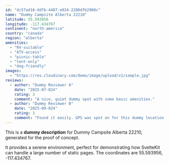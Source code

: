 ```yaml
---
id: "dc57ad16-ddfb-4487-a924-2288dfb2908c"
name: "Dummy Campsite Alberta 22210"
latitude: 55.593956
longitude: -117.434767
continent: "north-america"
country: "canada"
region: "alberta"
amenities:
  - "RV-suitable"
  - "ATV-access"
  - "picnic-table"
  - "tent-only"
  - "dog-friendly"
images:
  - "https://res.cloudinary.com/demo/image/upload/v1/sample.jpg"
reviews:
  - author: "Dummy Reviewer A"
    date: "2025-07-024"
    rating: 3
    comment: "A nice, quiet dummy spot with some basic amenities."
  - author: "Dummy Reviewer B"
    date: "2025-09-024"
    rating: 3
    comment: "Found it easily. GPS was spot on for this dummy location."
---
```


This is a **dummy description** for Dummy Campsite Alberta 22210, generated for the proof of concept.

It provides a serene environment, perfect for demonstrating how SvelteKit can handle a large number of static pages. The coordinates are 55.593956, -117.434767.
